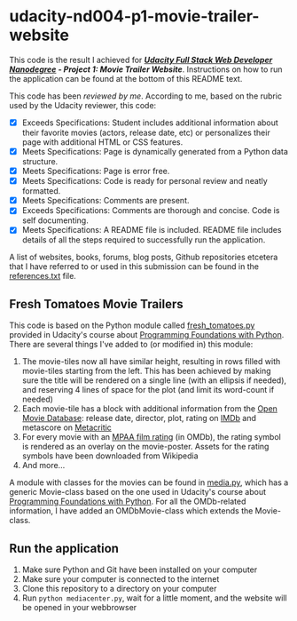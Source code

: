 # udacity-nd004-p1-movie-trailer-website

This code is the result I achieved for ***[Udacity Full Stack Web Developer Nanodegree](https://www.udacity.com/course/nd004) - Project 1: Movie Trailer Website***. Instructions on how to run the application can be found at the bottom of this README text.

This code has been *reviewed by me*. According to me, based on the rubric used by the Udacity reviewer, this code:
- [x] Exceeds Specifications: Student includes additional information about their favorite movies (actors, release date, etc) or personalizes their page with additional HTML or CSS features.
- [x] Meets Specifications: Page is dynamically generated from a Python data structure.
- [x] Meets Specifications: Page is error free.
- [x] Meets Specifications: Code is ready for personal review and neatly formatted.
- [x] Meets Specifications: Comments are present.
- [x] Exceeds Specifications: Comments are thorough and concise. Code is self documenting.
- [x] Meets Specifications: A README file is included. README file includes details of all the steps required to successfully run the application.

A list of websites, books, forums, blog posts, Github repositories etcetera that I have referred to or used in this submission can be found in the [references.txt](https://github.com/swesterveld/udacity-nd004-p1-movie-trailer-website/blob/master/references.txt) file.

## Fresh Tomatoes Movie Trailers
This code is based on the Python module called [fresh_tomatoes.py](https://s3.amazonaws.com/udacity-hosted-downloads/ud036/fresh_tomatoes.py) provided in Udacity's course about [Programming Foundations with Python](https://www.udacity.com/course/ud036). There are several things I've added to (or modified in) this module:

1. The movie-tiles now all have similar height, resulting in rows filled with movie-tiles starting from the left. This has been achieved by making sure the title will be rendered on a single line (with an ellipsis if needed), and reserving 4 lines of space for the plot (and limit its word-count if needed)
2. Each movie-tile has a block with additional information from the [Open Movie Database](http://www.omdb.com/): release date, director, plot, rating on [IMDb](http://www.imdb.com/) and metascore on [Metacritic](http://www.metacritic.com/)
3. For every movie with an [MPAA film rating](http://en.wikipedia.org/wiki/Motion_Picture_Association_of_America_film_rating_system) (in OMDb), the rating symbol is rendered as an overlay on the movie-poster. Assets for the rating symbols have been downloaded from Wikipedia
4. And more...

A module with classes for the movies can be found in [media.py](https://github.com/swesterveld/udacity-nd004-p1-movie-trailer-website/blob/master/media.py), which has a generic Movie-class based on the one used in Udacity's course about [Programming Foundations with Python](https://www.udacity.com/course/ud036). For all the OMDb-related information, I have added an OMDbMovie-class which extends the Movie-class.

## Run the application
1. Make sure Python and Git have been installed on your computer
2. Make sure your computer is connected to the internet
3. Clone this repository to a directory on your computer
4. Run ```python mediacenter.py```, wait for a little moment, and the website will be opened in your webbrowser
